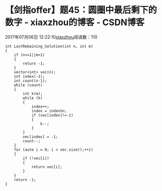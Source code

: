 # 【剑指offer】题45：圆圈中最后剩下的数字 - xiaxzhou的博客 - CSDN博客





2017年07月06日 12:22:10[xiaxzhou](https://me.csdn.net/xiaxzhou)阅读数：110








```
int LastRemaining_Solution(int n, int m)
{
    if (n<=1||m<1)
    {
        return -1;
    }
    vector<int> vec(n);
    int index(-1);
    int count(n-1);
    while (count)
    {
        int k(m);
        while (k)
        {
            index++;
            index = index%n;
            if (vec[index]!=-1)
            {
                k--;
            }
        }
        vec[index] = -1;
        count--;
    }
    for (auto i = 0; i < vec.size();++i)
    {
        if (!vec[i])
        {
            return vec[i];
        }
    }
    return -1;
}
```




